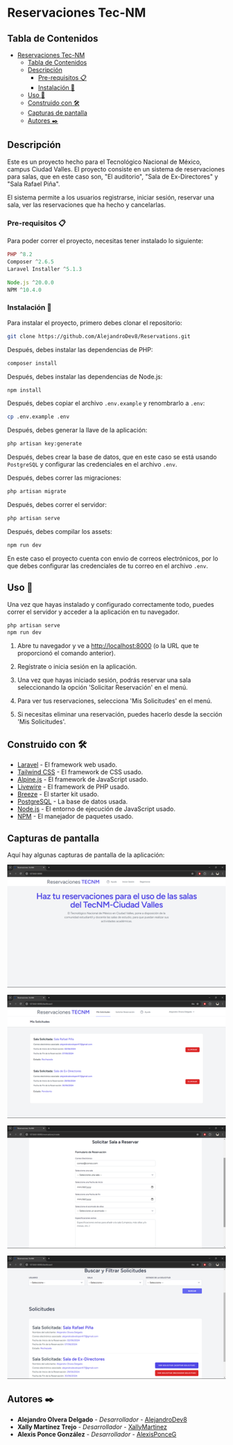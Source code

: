 # Reservaciones Tec-NM

## Tabla de Contenidos

- [Reservaciones Tec-NM](#reservaciones-tec-nm)
  - [Tabla de Contenidos](#tabla-de-contenidos)
  - [Descripción](#descripción)
    - [Pre-requisitos 📋](#pre-requisitos-)
    - [Instalación 🔧](#instalación-)
  - [Uso 🚀](#uso-)
  - [Construido con 🛠️](#construido-con-️)
  - [Capturas de pantalla](#capturas-de-pantalla)
  - [Autores ✒️](#autores-️)

## Descripción

Este es un proyecto hecho para el Tecnológico Nacional de México, campus Ciudad Valles. El proyecto consiste en un sistema de reservaciones para salas, que en este caso son, "El auditorio", "Sala de Ex-Directores" y "Sala Rafael Piña".

El sistema permite a los usuarios registrarse, iniciar sesión, reservar una sala, ver las reservaciones que ha hecho y cancelarlas.

### Pre-requisitos 📋

Para poder correr el proyecto, necesitas tener instalado lo siguiente:

```php
PHP ^8.2
Composer ^2.6.5
Laravel Installer ^5.1.3
```

```js
Node.js ^20.0.0
NPM ^10.4.0
```

### Instalación 🔧

Para instalar el proyecto, primero debes clonar el repositorio:

```bash
git clone https://github.com/AlejandroDev8/Reservations.git
```

Después, debes instalar las dependencias de PHP:

```bash
composer install
```

Después, debes instalar las dependencias de Node.js:

```bash
npm install
```

Después, debes copiar el archivo `.env.example` y renombrarlo a `.env`:

```bash
cp .env.example .env
```

Después, debes generar la llave de la aplicación:

```bash
php artisan key:generate
```

Después, debes crear la base de datos, que en este caso se está usando `PostgreSQL` y configurar las credenciales en el archivo `.env`.

Después, debes correr las migraciones:

```bash
php artisan migrate
```

Después, debes correr el servidor:

```bash
php artisan serve
```

Después, debes compilar los assets:

```bash
npm run dev
```

En este caso el proyecto cuenta con envio de correos electrónicos, por lo que debes configurar las credenciales de tu correo en el archivo `.env`.

## Uso 🚀

Una vez que hayas instalado y configurado correctamente todo, puedes correr el servidor y acceder a la aplicación en tu navegador.

```bash
php artisan serve
npm run dev
```

1. Abre tu navegador y ve a <http://localhost:8000> (o la URL que te proporcionó el comando anterior).

2. Regístrate o inicia sesión en la aplicación.

3. Una vez que hayas iniciado sesión, podrás reservar una sala seleccionando la opción 'Solicitar Reservación' en el menú.

4. Para ver tus reservaciones, selecciona 'Mis Solicitudes' en el menú.

5. Si necesitas eliminar una reservación, puedes hacerlo desde la sección 'Mis Solicitudes'.

## Construido con 🛠️

- [Laravel](https://laravel.com/) - El framework web usado.
- [Tailwind CSS](https://tailwindcss.com/) - El framework de CSS usado.
- [Alpine.js](https://alpinejs.dev/) - El framework de JavaScript usado.
- [Livewire](https://laravel-livewire.com/) - El framework de PHP usado.
- [Breeze](https://laravel.com/docs/11.x/starter-kits#laravel-breeze) - El starter kit usado.
- [PostgreSQL](https://www.postgresql.org/) - La base de datos usada.
- [Node.js](https://nodejs.org/) - El entorno de ejecución de JavaScript usado.
- [NPM](https://www.npmjs.com/) - El manejador de paquetes usado.

## Capturas de pantalla

Aquí hay algunas capturas de pantalla de la aplicación:

![Página de inicio](/public/img/readme/Captura%20de%20pantalla%20(93).png)

![Dashboard de usuario](/public/img/readme/Captura%20de%20pantalla%20(94).png)

![Página para hacer un reservación](/public/img/readme/Captura%20de%20pantalla%20(95).png)

![Dashboard del administrador](/public/img/readme/Captura%20de%20pantalla%20(96).png)

## Autores ✒️

- **Alejandro Olvera Delgado** - *Desarrollador* - [AlejandroDev8](https://github.com/AlejandroDev8)
- **Xally Martínez Trejo** - *Desarrollador* - [XallyMartinez](https://github.com/20690080xallytrejo)
- **Alexis Ponce González** - *Desarrollador* - [AlexisPonceG](https://github.com/PONCE2602)
